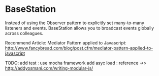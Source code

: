 BaseStation
===========

Instead of using the Observer pattern to explicitly set many-to-many listeners and events. BaseStation  allows you to broadcast events globally across colleagues.


Recommend Article:
Mediator Pattern applied to Javascript: 	http://www.fancybread.com/blog/post.cfm/mediator-pattern-applied-to-javascript

TODO:
add test : use mocha framework
add asyc load : reference ->> http://addyosmani.com/writing-modular-js/
